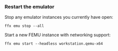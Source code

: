 ### Restart the emulator

Stop any emulator instances you currently have open:

```posix-terminal
ffx emu stop --all
```

Start a new FEMU instance with networking support:

```posix-terminal
ffx emu start --headless workstation.qemu-x64
```
